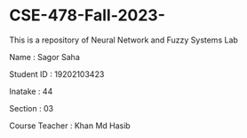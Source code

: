 # CSE-478-Fall-2023-
This is a repository of Neural Network and Fuzzy Systems Lab

Name : Sagor Saha

Student ID : 19202103423

Inatake : 44

Section : 03

Course Teacher : Khan Md Hasib
